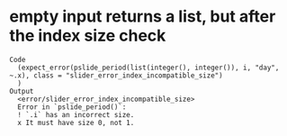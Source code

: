# empty input returns a list, but after the index size check

    Code
      (expect_error(pslide_period(list(integer(), integer()), i, "day", ~.x), class = "slider_error_index_incompatible_size")
      )
    Output
      <error/slider_error_index_incompatible_size>
      Error in `pslide_period()`:
      ! `.i` has an incorrect size.
      x It must have size 0, not 1.

